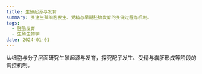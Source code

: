 ```yaml
---
title: 生殖起源与发育
summary: 关注生殖细胞发生、受精与早期胚胎发育的关键过程与机制。
tags:
  - 胚胎发育
  - 生殖生物学
date: 2024-01-01
---
```


从细胞与分子层面研究生殖起源与发育，探究配子发生、受精与囊胚形成等阶段的调控机制。

